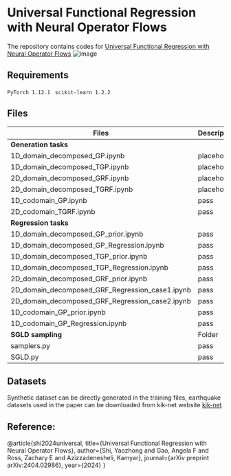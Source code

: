 # Universal Functional Regression with Neural Operator Flows
The repository contains codes for [Universal Functional Regression with Neural Operator Flows](https://arxiv.org/abs/2404.02986)
![image](https://github.com/yzshi5/OpFlow/assets/109268435/eab9e817-2b81-487c-88fb-90f18f424ed8)




## Requirements
``PyTorch 1.12.1 ``
``scikit-learn 1.2.2 ``


## Files 
| Files | Descriptions|
|-------|-------------|
|**Generation tasks**|
|1D_domain_decomposed_GP.ipynb|placeholder|
|1D_domain_decomposed_TGP.ipynb|placeholder|
|2D_domain_decomposed_GRF.ipynb|placeholder|
|2D_domain_decomposed_TGRF.ipynb|placeholder|
|1D_codomain_GP.ipynb|pass|
|2D_codomain_TGRF.ipynb|pass|
|**Regression tasks**|
|1D_domain_decomposed_GP_prior.ipynb|pass|
|1D_domain_decomposed_GP_Regression.ipynb|pass|
|1D_domain_decomposed_TGP_prior.ipynb|pass|
|1D_domain_decomposed_TGP_Regression.ipynb|pass|
|2D_domain_decomposed_GRF_prior.ipynb|pass|
|2D_domain_decomposed_GRF_Regression_case1.ipynb|pass|
|2D_domain_decomposed_GRF_Regression_case2.ipynb|pass|
|1D_codomain_GP_prior.ipynb|pass|
|1D_codomain_GP_Regression.ipynb|pass|
|**SGLD sampling**|Folder|
|samplers.py|pass|
|SGLD.py|pass|


## Datasets
Synthetic dataset can be directly generated in the training files, earthquake datasets used in the paper can be downloaded from kik-net website [kik-net](https://www.kyoshin.bosai.go.jp/)

## Reference:
@article{shi2024universal,
  title={Universal Functional Regression with Neural Operator Flows},
  author={Shi, Yaozhong and Gao, Angela F and Ross, Zachary E and Azizzadenesheli, Kamyar},
  journal={arXiv preprint arXiv:2404.02986},
  year={2024}
}

